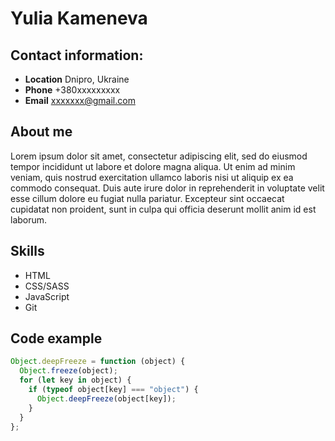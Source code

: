 # Yulia Kameneva

## Contact information:

- **Location** Dnipro, Ukraine
- **Phone** +380xxxxxxxxx
- **Email** xxxxxxx@gmail.com

## About me

Lorem ipsum dolor sit amet, consectetur adipiscing elit, sed do eiusmod tempor incididunt ut labore et dolore magna aliqua. Ut enim ad minim veniam, quis nostrud exercitation ullamco laboris nisi ut aliquip ex ea commodo consequat. Duis aute irure dolor in reprehenderit in voluptate velit esse cillum dolore eu fugiat nulla pariatur. Excepteur sint occaecat cupidatat non proident, sunt in culpa qui officia deserunt mollit anim id est laborum.

## Skills

- HTML
- CSS/SASS
- JavaScript
- Git

## Code example

```javascript
Object.deepFreeze = function (object) {
  Object.freeze(object);
  for (let key in object) {
    if (typeof object[key] === "object") {
      Object.deepFreeze(object[key]);
    }
  }
};
```
